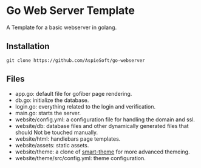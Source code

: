 # Go Web Server Template

A Template for a basic webserver in golang.

## Installation

```shell script
git clone https://github.com/AspieSoft/go-webserver
```

## Files

- app.go: default file for gofiber page rendering.
- db.go: initialize the database.
- login.go: everything related to the login and verification.
- main.go: starts the server.
- website/config.yml: a configuration file for handling the domain and ssl.
- website/db: database files and other dynamically generated files that should Not be touched manually.
- website/html: handlebars page templates.
- website/assets: static assets.
- website/theme: a clone of [smart-theme](https://github.com/AspieSoft/smart-theme) for more advanced themeing.
- website/theme/src/config.yml: theme configuration.
